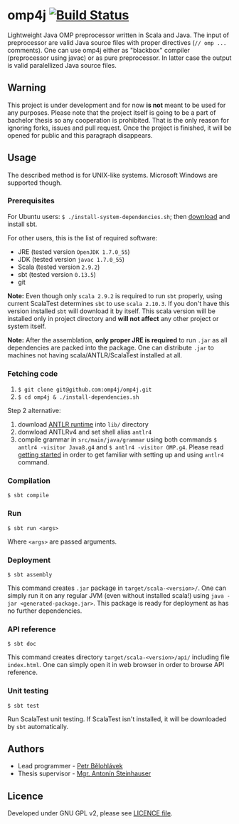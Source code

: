 omp4j [![Build Status](https://travis-ci.org/omp4j/omp4j.svg?branch=master)](https://travis-ci.org/omp4j/omp4j)
=====
Lightweight Java OMP preprocessor written in Scala and Java. The input of preprocessor are valid Java source files with proper directives (`// omp ...` comments). One can use omp4j either as "blackbox" compiler (preprocessor using javac) or as pure preprocessor. In latter case the output is valid paralellized Java source files.

Warning
-------
This project is under development and for now **is not** meant to be used for any purposes. Please note that the project itself is going to be a part of bachelor thesis so any cooperation is prohibited. That is the only reason for ignoring forks, issues and pull request. Once the project is finished, it will be opened for public and this paragraph disappears.

Usage
-----
The described method is for UNIX-like systems. Microsoft Windows are supported though.

### Prerequisites
For Ubuntu users: `$ ./install-system-dependencies.sh`; then [download](http://dl.bintray.com/sbt/debian/sbt-0.13.5.deb) and install sbt.

For other users, this is the list of required software:
- JRE (tested version `OpenJDK 1.7.0_55`)
- JDK (tested version `javac 1.7.0_55`)
- Scala (tested version `2.9.2`)
- sbt (tested version `0.13.5`)
- git

**Note:** Even though only `scala 2.9.2` is required to run `sbt` properly, using current ScalaTest determines `sbt` to use `scala 2.10.3`. If you don't have this version installed `sbt` will download it by itself. This scala version will be installed only in project directory and **will not affect** any other project or system itself.

**Note:** After the assemblation, **only proper JRE is required** to run `.jar` as all dependencies are packed into the package. One can distribute `.jar` to machines not having scala/ANTLR/ScalaTest installed at all.

### Fetching code
1. `$ git clone git@github.com:omp4j/omp4j.git`
2. `$ cd omp4j & ./install-dependencies.sh`
 
Step 2 alternative:

1. download [ANTLR runtime](http://www.antlr.org/download/antlr-runtime-4.2.2.jar) into `lib/` directory
2. donwload ANTLRv4 and set shell alias `antlr4`
2. compile grammar in `src/main/java/grammar` using both commands `$ antlr4 -visitor Java8.g4` and `$ antlr4 -visitor OMP.g4`. Please read [getting started](https://theantlrguy.atlassian.net/wiki/display/ANTLR4/Getting+Started+with+ANTLR+v4) in order to get familiar with setting up and using `antlr4` command.

### Compilation
```
$ sbt compile
```

### Run
```
$ sbt run <args>
```
Where `<args>` are passed arguments.

### Deployment
```
$ sbt assembly
```
This command creates `.jar` package in `target/scala-<version>/`. One can simply run it on any regular JVM (even without installed scala!) using `java -jar <generated-package.jar>`. This package is ready for deployment as has no further dependencies.

### API reference
```
$ sbt doc
```
This command creates directory `target/scala-<version>/api/` including file `index.html`. One can simply open it in web browser in order to browse API reference.

### Unit testing
```
$ sbt test
```
Run ScalaTest unit testing. If ScalaTest isn't installed, it will be downloaded by `sbt` automatically.

Authors
-------
- Lead programmer - [Petr Bělohlávek](https://github.com/petrbel)
- Thesis supervisor - [Mgr. Antonín Steinhauser](http://d3s.mff.cuni.cz/~steinhauser/)

Licence
-------
Developed under GNU GPL v2, please see [LICENCE file](https://github.com/omp4j/omp4j/blob/master/LICENSE).



